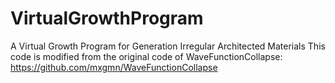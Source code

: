 # VirtualGrowthProgram
 A Virtual Growth Program for Generation Irregular Architected Materials
 This code is modified from the original code of WaveFunctionCollapse: https://github.com/mxgmn/WaveFunctionCollapse 
